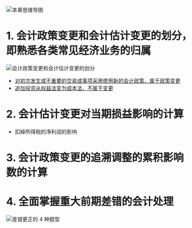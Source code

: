 
![][image-1]
# 1. 会计政策变更和会计估计变更的划分，即熟悉各类常见经济业务的归属
![][image-2]

- [对初次发生或不重要的交易或事项采用使用新的会计政策，属于政策变更][1]
- [追加投资从权益法变为成本法，不属于变更][2]

# 2. 会计估计变更对当期损益影响的计算
- 扣掉所得税的净利润的影响

# 3. 会计政策变更的追溯调整的累积影响数的计算


# 4. 全面掌握重大前期差错的会计处理
![][image-3]

[1]:	https://ws4.sinaimg.cn/large/006tNc79gy1fqkcskw24zj30ku11279o.jpg
[2]:	https://ws2.sinaimg.cn/large/006tNc79gy1fqkcvfui3mj30ku112dl1.jpg

[image-1]:	http://pic.yupoo.com/jean0326/HgzKNiMR/lCOlb.jpg "本章思维导图"
[image-2]:	https://ws4.sinaimg.cn/large/006tNc79gy1fqac02y09kj319o0tetiy.jpg "会计政策变更和会计估计变更的划分"
[image-3]:	https://ws4.sinaimg.cn/large/006tNc79gy1fqaa7o5u7jj30io0asq5f.jpg "差错更正的 4 种题型"